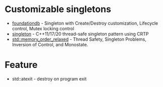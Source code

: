 # Customizable singletons
* [foundationdb](https://github.com/apple/foundationdb/blob/main/flow/include/flow/singleton.h) - Singleton with Create/Destroy customization, Lifecycle control, Mutex locking control
* [singleton](https://github.com/jimmy-park/singleton) - C++11/17/20 thread-safe singleton pattern using CRTP
* [std::memory_order_relaxed](https://github.com/liuzengh/design-pattern/blob/main/src/singleton.cpp) - Thread Safety, Singleton Problems, Inversion of Control, and Monostate.

# Feature
* std::atexit - destroy on program exit

